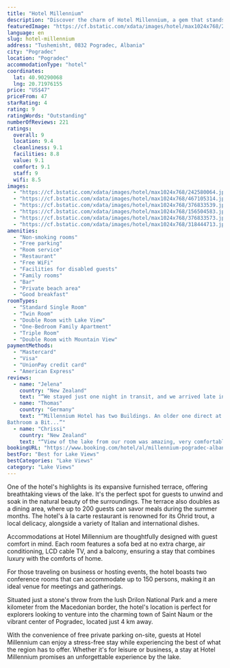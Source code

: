 ```yaml
---
title: "Hotel Millennium"
description: "Discover the charm of Hotel Millennium, a gem that stands out for its prime location and exceptional amenities."
featuredImage: "https://cf.bstatic.com/xdata/images/hotel/max1024x768/242580064.jpg?k=7d8786e44d7ce056cf3c9efdfb19f7177a61a1fe5096b487878f73f3d017a2b2&o=&hp=1"
language: en
slug: hotel-millennium
address: "Tushemisht, 0832 Pogradec, Albania"
city: "Pogradec"
location: "Pogradec"
accommodationType: "hotel"
coordinates:
  lat: 40.90290068
  lng: 20.71976155
price: "US$47"
priceFrom: 47
starRating: 4
rating: 9
ratingWords: "Outstanding"
numberOfReviews: 221
ratings:
  overall: 9
  location: 9.4
  cleanliness: 9.1
  facilities: 8.8
  value: 9.1
  comfort: 9.1
  staff: 9
  wifi: 8.5
images:
  - "https://cf.bstatic.com/xdata/images/hotel/max1024x768/242580064.jpg?k=7d8786e44d7ce056cf3c9efdfb19f7177a61a1fe5096b487878f73f3d017a2b2&o=&hp=1"
  - "https://cf.bstatic.com/xdata/images/hotel/max1024x768/467105314.jpg?k=1436ebc0c376a8ae5350345e36bd82ff50592f8b804144d4a1a25e6cbe37c8cd&o=&hp=1"
  - "https://cf.bstatic.com/xdata/images/hotel/max1024x768/376833539.jpg?k=caa0bb0f2d96a2c436880904b922ae40224013cd782c6e757216e14b58367679&o=&hp=1"
  - "https://cf.bstatic.com/xdata/images/hotel/max1024x768/156504583.jpg?k=3baf451239f6c947e5ad985a191994d9d112d461d532c29bec1f6b96459c1b29&o=&hp=1"
  - "https://cf.bstatic.com/xdata/images/hotel/max1024x768/376833573.jpg?k=1ec788ac33d691abcc2fadee7eab87dc061a3a8d6ec5316f310807d4a28e47f4&o=&hp=1"
  - "https://cf.bstatic.com/xdata/images/hotel/max1024x768/318444713.jpg?k=bd61ce3af77fce607425dff031922e65c7c47e9e2dbc6743f348414e1ab63e82&o=&hp=1"
amenities:
  - "Non-smoking rooms"
  - "Free parking"
  - "Room service"
  - "Restaurant"
  - "Free WiFi"
  - "Facilities for disabled guests"
  - "Family rooms"
  - "Bar"
  - "Private beach area"
  - "Good breakfast"
roomTypes:
  - "Standard Single Room"
  - "Twin Room"
  - "Double Room with Lake View"
  - "One-Bedroom Family Apartment"
  - "Triple Room"
  - "Double Room with Mountain View"
paymentMethods:
  - "Mastercard"
  - "Visa"
  - "UnionPay credit card"
  - "American Express"
reviews:
  - name: "Jelena"
    country: "New Zealand"
    text: "“We stayed just one night in transit, and we arrived late in the day. We booked a room with a spa. Having that spa pool in the room was amazing, especially as we arrived late, and usually, the shared spa would already be closed for use. Staff was...”"
  - name: "Thomas"
    country: "Germany"
    text: "“Millennium Hotel has two Buildings. An older one direct at the lake and a newer one at the opposite Site of the Road. We stay at the older one. Big rooms with big balcony. Direct view to the lake. Interieur Not very New but ok.
Bathroom a Bit...”"
  - name: "Chrissi"
    country: "New Zealand"
    text: "“View of the lake from our room was amazing, very comfortable room, great location, quiet and respectful, super friendly and helpful staff, excellent breakfast selection and loads of other restaurants in the area - this place was so relaxing, we...”"
bookingURL: "https://www.booking.com/hotel/al/millennium-pogradec-albania.en-gb.html?aid=8035640"
bestFor: "Best for Lake Views"
bestCategories: "Lake Views"
category: "Lake Views"
---
```


One of the hotel's highlights is its expansive furnished terrace, offering breathtaking views of the lake. It's the perfect spot for guests to unwind and soak in the natural beauty of the surroundings. The terrace also doubles as a dining area, where up to 200 guests can savor meals during the summer months. The hotel's à la carte restaurant is renowned for its Ohrid trout, a local delicacy, alongside a variety of Italian and international dishes.

Accommodations at Hotel Millennium are thoughtfully designed with guest comfort in mind. Each room features a sofa bed at no extra charge, air conditioning, LCD cable TV, and a balcony, ensuring a stay that combines luxury with the comforts of home.

For those traveling on business or hosting events, the hotel boasts two conference rooms that can accommodate up to 150 persons, making it an ideal venue for meetings and gatherings.

Situated just a stone's throw from the lush Drilon National Park and a mere kilometer from the Macedonian border, the hotel's location is perfect for explorers looking to venture into the charming town of Saint Naum or the vibrant center of Pogradec, located just 4 km away.

With the convenience of free private parking on-site, guests at Hotel Millennium can enjoy a stress-free stay while experiencing the best of what the region has to offer. Whether it's for leisure or business, a stay at Hotel Millennium promises an unforgettable experience by the lake.